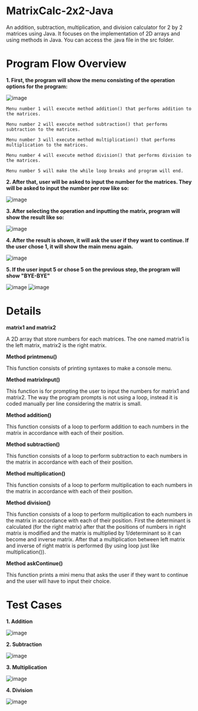 # MatrixCalc-2x2-Java
An addition, subtraction, multiplication, and division calculator for 2 by 2 matrices using Java. It focuses on the implementation of 2D arrays and using methods in Java. You can access the .java file in the src folder.

# Program Flow Overview

**1. First, the program will show the menu consisting of the operation options for the program:**

![image](https://user-images.githubusercontent.com/91313923/223731831-bc5b692a-21a0-4d13-b28e-912d03b0786a.png)

    Menu number 1 will execute method addition() that performs addition to the matrices.

    Menu number 2 will execute method subtraction() that performs subtraction to the matrices.

    Menu number 3 will execute method multiplication() that performs multiplication to the matrices.

    Menu number 4 will execute method division() that performs division to the matrices.

    Menu number 5 will make the while loop breaks and program will end.

**2. After that, user will be asked to input the number for the matrices. They will be asked to input the number per row like so:**

  ![image](https://user-images.githubusercontent.com/91313923/223732558-21e16f8c-7e17-41e5-99d6-b291cb34825a.png)

**3. After selecting the operation and inputting the matrix, program will show the result like so:**

  ![image](https://user-images.githubusercontent.com/91313923/223732764-219d2460-4045-4b25-a549-e3557ed57544.png)

**4. After the result is shown, it will ask the user if they want to continue. If the user chose 1, it will show the main menu again.**

  ![image](https://user-images.githubusercontent.com/91313923/223960355-141bd7f0-2d31-4294-9de7-fc73751ea121.png)

**5. If the user input 5 or chose 5 on the previous step, the program will show "BYE-BYE"**

  ![image](https://user-images.githubusercontent.com/91313923/223735161-fc2eb66b-996f-4972-acdd-afc7df9a583b.png)
  ![image](https://user-images.githubusercontent.com/91313923/223960595-08df1758-6cdd-40da-9c94-86ff12043f71.png)

# Details

**matrix1 and matrix2**

  A 2D array that store numbers for each matrices. The one named matrix1 is the left matrix, matrix2 is the right matrix.

**Method printmenu()**

  This function consists of printing syntaxes to make a console menu.

**Method matrixInput()**

  This function is for prompting the user to input the numbers for matrix1 and matrix2. The way the program prompts is not using a loop, instead it is coded manually per line considering the matrix is small.
  
**Method addition()**

  This function consists of a loop to perform addition to each numbers in the matrix in accordance with each of their position.

**Method subtraction()**

  This function consists of a loop to perform subtraction to each numbers in the matrix in accordance with each of their position.
  
**Method multiplication()**

  This function consists of a loop to perform multiplication to each numbers in the matrix in accordance with each of their position.
  
**Method division()**

  This function consists of a loop to perform multiplication to each numbers in the matrix in accordance with each of their position. First the determinant is calculated (for the right matrix) after that the positions of numbers in right matrix is modified and the matrix is multiplied by 1/determinant so it can become and inverse matrix. After that a multiplication between left matrix and inverse of right matrix is performed (by using loop just like multiplication()).
  
**Method askContinue()**

  This function prints a mini menu that asks the user if they want to continue and the user will have to input their choice.
  
# Test Cases

**1. Addition**

  ![image](https://user-images.githubusercontent.com/91313923/223752477-5a7c7989-1c4e-4f09-8eea-b768a08bbe49.png)

**2. Subtraction**

  ![image](https://user-images.githubusercontent.com/91313923/223752608-59308d80-2c12-4040-b724-6d3d02f126fb.png)

**3. Multiplication**

  ![image](https://user-images.githubusercontent.com/91313923/223752767-ebbc514e-0968-48a5-8137-7bde922c78e6.png)

**4. Division**

  ![image](https://user-images.githubusercontent.com/91313923/223752851-cf62b09d-752a-4cc7-8bff-fc32c177ca8d.png)
